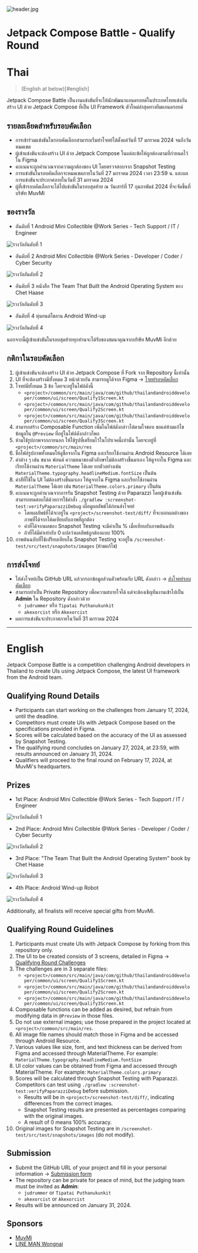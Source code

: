 ![header.jpg](images%2Fheader.jpg)

# Jetpack Compose Battle - Qualify Round 
# Thai
> (English at below)[#english]

Jetpack Compose Battle เป็นงานแข่งขันที่จะให้นักพัฒนาแอนดรอยด์ในประเทศไทยแข่งกันสร้าง UI ด้วย Jetpack Compose ที่เป็น UI Framework ตัวใหม่ล่าสุดทางทีมแอนดรอยด์

## รายละเอียดสำหรับรอบคัดเลือก
* การเข้าร่วมแข่งขันในรอบคัดเลือกสามารถเริ่มทำโจทย์ได้ตั้งแต่วันที่ 17 มกราคม 2024 จนถึงวันหมดเขต
* ผู้เข้าแข่งขันจะต้องสร้าง UI ด้วย Jetpack Compose ในแต่ละข้อให้ถูกต้องตามที่กำหนดไว้ใน Figma
* คะแนนจะถูกคำนวณจากความถูกต้องของ UI โดยตรวจสอบจาก Snapshot Testing
* การแข่งขันในรอบคัดเลือกจะหมดเขตภายในวันที่ 27 มกราคม 2024 เวลา 23:59 น. และผลการแข่งขันจะประกาศภายในวันที่ 31 มกราคม 2024
* ผู้ที่เข้ารอบคัดเลือกจะได้ไปแข่งขันในรอบสุดท้าย ณ วันเสาร์ที่ 17 กุมภาพันธ์ 2024 ที่จะจัดขึ้นที่บริษัท MuvMi

## ของรางวัล
* อันดับที่ 1 Android Mini Collectible @Work Series - Tech Support / IT / Engineer

![รางวัลอันดับที่ 1](images%2Fprize_first.png)

* อันดับที่ 2 Android Mini Collectible @Work Series - Developer / Coder / Cyber Security

![รางวัลอันดับที่ 2](images%2Fprize_second.png)

* อันดับที่ 3 หนังสือ The Team That Built the Android Operating System ของ Chet Haase

![รางวัลอันดับที่ 3](images%2Fprize_third.png)

* อันดับที่ 4 หุ่นยนต์ไขลาน Android Wind-up

![รางวัลอันดับที่ 4](images%2Fprize_fourth.png)

นอกจากนี้ผู้เข้าแข่งขันในรอบสุดท้ายทุกท่านจะได้รับของสมนาคุณจากบริษัท MuvMi อีกด้วย

## กติกาในรอบคัดเลือก
1. ผู้เข้าแข่งขันจะต้องสร้าง UI ด้วย Jetpack Compose ที่ Fork จาก Repository นี้เท่านั้น
2. UI ที่จะต้องสร้างมีทั้งหมด 3 หน้าด้วยกัน สามารถดูได้จาก Figma -> [โจทย์รอบคัดเลือก](https://www.figma.com/file/AsOdXenDJAp89aTxGT996v/Jetpack-Compose-Battle---Qualify-Day?type=design&node-id=54766%3A246&mode=dev)
3. โจทย์มีทั้งหมด 3 ข้อ โดยจะอยู่ในไฟล์ดังนี้
   * `<project>/common/src/main/java/com/github/thailandandroiddeveloper/common/ui/screen/Qualify1Screen.kt`
   * `<project>/common/src/main/java/com/github/thailandandroiddeveloper/common/ui/screen/Qualify2Screen.kt`
   * `<project>/common/src/main/java/com/github/thailandandroiddeveloper/common/ui/screen/Qualify3Screen.kt`
4. สามารถสร้าง Composable Function เพิ่มในไฟล์ดังกล่าวได้ตามใจชอบ ขอแค่ห้ามแก้ไขข้อมูลใน `@Preview` ที่อยู่ในไฟล์ดังกล่าวก็พอ 
5. ห้ามใช้รูปภาพจากภายนอก ให้ใช้รูปที่เตรียมไว้ในโปรเจคนี้เท่านั้น โดยจะอยู่ที่ `<project>/common/src/main/res`
6. ชื่อไฟล์รูปภาพทั้งหมดให้ดูชื่อจากใน Figma และเรียกใช้งานผ่าน Android Resource ได้เลย
7. ค่าต่าง ๆ เช่น ขนาด ฟอนต์ ความหนาของตัวอักษรไม่ต้องสร้างขึ้นมาเอง ให้ดูจากใน Figma และเรียกใช้งานผ่าน `MaterialTheme` ได้เลย ยกตัวอย่างเช่น `MaterialTheme.typography.headlineMedium.fontSize` เป็นต้น
8. ค่าสีที่ใช้ใน UI ไม่ต้องสร้างขึ้นมาเอง ให้ดูจากใน Figma และเรียกใช้งานผ่าน `MaterialTheme` ได้เลย เช่น `MaterialTheme.colors.primary` เป็นต้น
9. คะแนนจะถูกคำนวณจากการรัน Snapshot Testing ด้วย Paparazzi โดยผู้เข้าแข่งขันสามารถทดสอบได้ด้วยการใช้คำสั่ง `./gradlew :screenshot-test:verifyPaparazziDebug` เผื่อดูผลลัพธ์ได้ก่อนส่งโจทย์
   * โดยผลลัพธ์ที่ได้จะอยู่ใน `<project>/screenshot-test/diff/` ที่จะบอกผลต่างของภาพที่ได้จากโค้ดเทียบกับภาพที่ถูกต้อง
   * ค่าที่ได้จากผลของ Snapshot Testing จะมีค่าเป็น % เมื่อเทียบกับภาพต้นฉบับ
   * ถ้าที่ได้มีค่าเท่ากับ 0 แปลว่าผลลัพธ์ถูกต้องแบบ 100%
10. ภาพต้นฉบับที่ใช้เปรียบเทียบใน Snapshot Testing จะอยู่ใน `/screenshot-test/src/test/snapshots/images` (ห้ามแก้ไข)

## การส่งโจทย์
* ให้ส่งโจทย์เป็น GitHub URL แล้วกรอกข้อมูลส่วนตัวพร้อมกับ URL ดังกล่าว -> [ส่งโจทย์รอบคัดเลือก](https://forms.gle/FQesDoGdFcuLacdt7)
* สามารถทำเป็น Private Repository เพื่อความสบายใจได้ แต่จะต้องเชิญทีมงานเข้าไปเป็น **Admin** ใน Repository ดังกล่าวด้วย
  * `judrummer` หรือ `Tipatai Puthanukunkit`
  * `akexorcist` หรือ `Akexorcist`
* ผลการแข่งขันจะประกาศภายในวันที่ 31 มกราคม 2024

---

# English
Jetpack Compose Battle is a competition challenging Android developers in Thailand to create UIs using Jetpack Compose, the latest UI framework from the Android team.

## Qualifying Round Details
* Participants can start working on the challenges from January 17, 2024, until the deadline.
* Competitors must create UIs with Jetpack Compose based on the specifications provided in Figma.
* Scores will be calculated based on the accuracy of the UI as assessed by Snapshot Testing.
* The qualifying round concludes on January 27, 2024, at 23:59, with results announced on January 31, 2024.
* Qualifiers will proceed to the final round on February 17, 2024, at MuvMi's headquarters.

## Prizes
* 1st Place: Android Mini Collectible @Work Series - Tech Support / IT / Engineer

![รางวัลอันดับที่ 1](images%2Fprize_first.png)

* 2nd Place: Android Mini Collectible @Work Series - Developer / Coder / Cyber Security

![รางวัลอันดับที่ 2](images%2Fprize_second.png)

* 3rd Place: "The Team That Built the Android Operating System" book by Chet Haase

![รางวัลอันดับที่ 3](images%2Fprize_third.png)

* 4th Place: Android Wind-up Robot

![รางวัลอันดับที่ 4](images%2Fprize_fourth.png)

Additionally, all finalists will receive special gifts from MuvMi.

## Qualifying Round Guidelines
1. Participants must create UIs with Jetpack Compose by forking from this repository only.
2. The UI to be created consists of 3 screens, detailed in Figma -> [Qualifying Round Challenges](https://www.figma.com/file/AsOdXenDJAp89aTxGT996v/Jetpack-Compose-Battle---Qualify-Day?type=design&node-id=54766%3A246&mode=dev)
3. The challenges are in 3 separate files:
    * `<project>/common/src/main/java/com/github/thailandandroiddeveloper/common/ui/screen/Qualify1Screen.kt`
    * `<project>/common/src/main/java/com/github/thailandandroiddeveloper/common/ui/screen/Qualify2Screen.kt`
    * `<project>/common/src/main/java/com/github/thailandandroiddeveloper/common/ui/screen/Qualify3Screen.kt`
4. Composable functions can be added as desired, but refrain from modifying data in `@Preview` in those files.
5. Do not use external images; use those prepared in the project located at `<project>/common/src/main/res`.
6. All image file names should match those in Figma and be accessed through Android Resource.
7. Various values like size, font, and text thickness can be derived from Figma and accessed through MaterialTheme. For example: `MaterialTheme.typography.headlineMedium.fontSize`
8. UI color values can be obtained from Figma and accessed through MaterialTheme. For example: `MaterialTheme.colors.primary`
9. Scores will be calculated through Snapshot Testing with Paparazzi. Competitors can test using `./gradlew :screenshot-test:verifyPaparazziDebug` before submission.
    * Results will be in `<project>/screenshot-test/diff/`, indicating differences from the correct images.
    * Snapshot Testing results are presented as percentages comparing with the original images.
    * A result of 0 means 100% accuracy.
10. Original images for Snapshot Testing are in `/screenshot-test/src/test/snapshots/images` (do not modify).

## Submission
* Submit the GitHub URL of your project and fill in your personal information -> [Submission form](https://forms.gle/FQesDoGdFcuLacdt7)
* The repository can be private for peace of mind, but the judging team must be invited as **Admin**:
    * `judrummer` or `Tipatai Puthanukunkit`
    * `akexorcist` or `Akexorcist`
* Results will be announced on January 31, 2024.


## Sponsors
* [MuvMi](https://muvmi.co/)
* [LINE MAN Wongnai](https://lmwn.com/)
